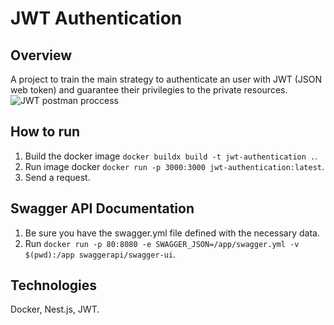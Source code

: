 # JWT Authentication

## Overview
A project to train the main strategy to authenticate an user with JWT (JSON web token) and guarantee their privilegies to the private resources.
<img src="https://miro.medium.com/v2/resize:fit:1400/1*kZZ2hiPrsb5_DTgVETcXyQ.gif" alt="JWT postman proccess" />

## How to run
1. Build the docker image `docker buildx build -t jwt-authentication .`.
2. Run image docker `docker run -p 3000:3000 jwt-authentication:latest`.
3. Send a request.

## Swagger API Documentation
1. Be sure you have the swagger.yml file defined with the necessary data.
2. Run `docker run -p 80:8080 -e SWAGGER_JSON=/app/swagger.yml -v $(pwd):/app swaggerapi/swagger-ui`.

## Technologies
Docker, Nest.js, JWT.
